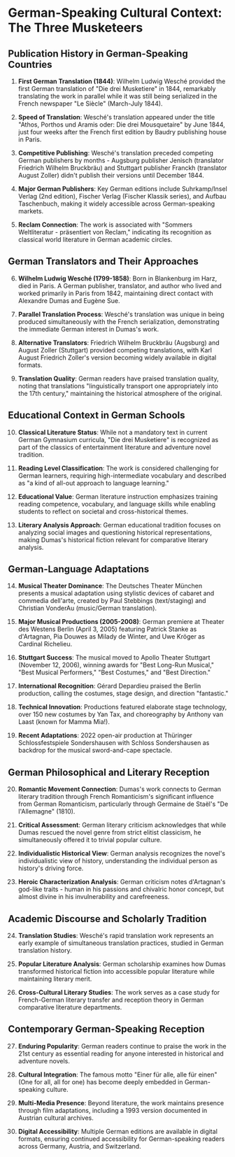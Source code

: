# German-Speaking Cultural Context: The Three Musketeers

## Publication History in German-Speaking Countries

1. **First German Translation (1844)**: Wilhelm Ludwig Wesché provided the first German translation of "Die drei Musketiere" in 1844, remarkably translating the work in parallel while it was still being serialized in the French newspaper "Le Siècle" (March-July 1844).

2. **Speed of Translation**: Wesché's translation appeared under the title "Athos, Porthos und Aramis oder: Die drei Mousquetaire" by June 1844, just four weeks after the French first edition by Baudry publishing house in Paris.

3. **Competitive Publishing**: Wesché's translation preceded competing German publishers by months - Augsburg publisher Jenisch (translator Friedrich Wilhelm Bruckbräu) and Stuttgart publisher Franckh (translator August Zoller) didn't publish their versions until December 1844.

4. **Major German Publishers**: Key German editions include Suhrkamp/Insel Verlag (2nd edition), Fischer Verlag (Fischer Klassik series), and Aufbau Taschenbuch, making it widely accessible across German-speaking markets.

5. **Reclam Connection**: The work is associated with "Sommers Weltliteratur - präsentiert von Reclam," indicating its recognition as classical world literature in German academic circles.

## German Translators and Their Approaches

6. **Wilhelm Ludwig Wesché (1799-1858)**: Born in Blankenburg im Harz, died in Paris. A German publisher, translator, and author who lived and worked primarily in Paris from 1842, maintaining direct contact with Alexandre Dumas and Eugène Sue.

7. **Parallel Translation Process**: Wesché's translation was unique in being produced simultaneously with the French serialization, demonstrating the immediate German interest in Dumas's work.

8. **Alternative Translators**: Friedrich Wilhelm Bruckbräu (Augsburg) and August Zoller (Stuttgart) provided competing translations, with Karl August Friedrich Zoller's version becoming widely available in digital formats.

9. **Translation Quality**: German readers have praised translation quality, noting that translations "linguistically transport one appropriately into the 17th century," maintaining the historical atmosphere of the original.

## Educational Context in German Schools

10. **Classical Literature Status**: While not a mandatory text in current German Gymnasium curricula, "Die drei Musketiere" is recognized as part of the classics of entertainment literature and adventure novel tradition.

11. **Reading Level Classification**: The work is considered challenging for German learners, requiring high-intermediate vocabulary and described as "a kind of all-out approach to language learning."

12. **Educational Value**: German literature instruction emphasizes training reading competence, vocabulary, and language skills while enabling students to reflect on societal and cross-historical themes.

13. **Literary Analysis Approach**: German educational tradition focuses on analyzing social images and questioning historical representations, making Dumas's historical fiction relevant for comparative literary analysis.

## German-Language Adaptations

14. **Musical Theater Dominance**: The Deutsches Theater München presents a musical adaptation using stylistic devices of cabaret and commedia dell'arte, created by Paul Stebbings (text/staging) and Christian VonderAu (music/German translation).

15. **Major Musical Productions (2005-2008)**: German premiere at Theater des Westens Berlin (April 3, 2005) featuring Patrick Stanke as d'Artagnan, Pia Douwes as Milady de Winter, and Uwe Kröger as Cardinal Richelieu.

16. **Stuttgart Success**: The musical moved to Apollo Theater Stuttgart (November 12, 2006), winning awards for "Best Long-Run Musical," "Best Musical Performers," "Best Costumes," and "Best Direction."

17. **International Recognition**: Gérard Depardieu praised the Berlin production, calling the costumes, stage design, and direction "fantastic."

18. **Technical Innovation**: Productions featured elaborate stage technology, over 150 new costumes by Yan Tax, and choreography by Anthony van Laast (known for Mamma Mia!).

19. **Recent Adaptations**: 2022 open-air production at Thüringer Schlossfestspiele Sondershausen with Schloss Sondershausen as backdrop for the musical sword-and-cape spectacle.

## German Philosophical and Literary Reception

20. **Romantic Movement Connection**: Dumas's work connects to German literary tradition through French Romanticism's significant influence from German Romanticism, particularly through Germaine de Staël's "De l'Allemagne" (1810).

21. **Critical Assessment**: German literary criticism acknowledges that while Dumas rescued the novel genre from strict elitist classicism, he simultaneously offered it to trivial popular culture.

22. **Individualistic Historical View**: German analysis recognizes the novel's individualistic view of history, understanding the individual person as history's driving force.

23. **Heroic Characterization Analysis**: German criticism notes d'Artagnan's god-like traits - human in his passions and chivalric honor concept, but almost divine in his invulnerability and carefreeness.

## Academic Discourse and Scholarly Tradition

24. **Translation Studies**: Wesché's rapid translation work represents an early example of simultaneous translation practices, studied in German translation history.

25. **Popular Literature Analysis**: German scholarship examines how Dumas transformed historical fiction into accessible popular literature while maintaining literary merit.

26. **Cross-Cultural Literary Studies**: The work serves as a case study for French-German literary transfer and reception theory in German comparative literature departments.

## Contemporary German-Speaking Reception

27. **Enduring Popularity**: German readers continue to praise the work in the 21st century as essential reading for anyone interested in historical and adventure novels.

28. **Cultural Integration**: The famous motto "Einer für alle, alle für einen" (One for all, all for one) has become deeply embedded in German-speaking culture.

29. **Multi-Media Presence**: Beyond literature, the work maintains presence through film adaptations, including a 1993 version documented in Austrian cultural archives.

30. **Digital Accessibility**: Multiple German editions are available in digital formats, ensuring continued accessibility for German-speaking readers across Germany, Austria, and Switzerland.